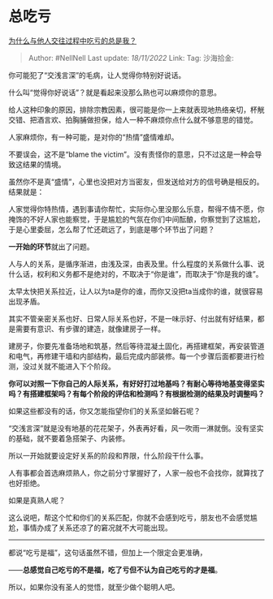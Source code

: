 # 总吃亏

[为什么与他人交往过程中吃亏的总是我？](https://www.zhihu.com/question/283452108/answer/2757937950)

> Author: #NellNell
> Last update: *18/11/2022*
> Link:
> Tag:
> 沙海拾金:

你可能犯了“交浅言深”的毛病，让人觉得你特别好说话。

什么叫“觉得你好说话”？就是看起来没那么熟也可以麻烦你的意思。

给人这种印象的原因，排除宗教因素，很可能是你一上来就表现地热络亲切，杯觥交错、把酒言欢、拍胸脯做担保，给人一种不麻烦你点什么就不够意思的错觉。

人家麻烦你，有一种可能，是对你的“热情”盛情难却。

不要误会，这不是“blame the victim”。没有责怪你的意思，只不过这是一种会导致这结果的情境。

虽然你不是真“盛情”，心里也没把对方当密友，但发送给对方的信号确是相反的。结果就是：

人家觉得你特热情，遇到事请你帮忙，实际你心里没那么乐意，帮得不情不愿，你掩饰的不好人家也能察觉，于是尴尬的气氛在你们中间酝酿，你察觉到了这尴尬，于是心里委屈，怎么帮了忙还疏远了，到底是哪个环节出了问题？

**一开始的环节**就出了问题。

人与人的关系，是循序渐进，由浅及深，由表及里。什么程度的关系做什么事、说什么话，权利和义务都不是绝对的，不取决于“你是谁”，而取决于“你是我的谁”。

太早太快把关系拉近，让人以为ta是你的谁，而你又没把ta当成你的谁，就很容易出现矛盾。

其实不管亲密关系也好、日常人际关系也好，不是一味示好、付出就有好结果，都是需要有意识、有步骤的建造，就像建房子一样。

建房子，你要先准备场地和筑基，然后等待混凝土固化，再搭建框架，再安装管道和电气，再修建干墙和内部结构，最后完成内部装修。每一个步骤后面都要进行检测，没过关就不能进入下个阶段。

**你可以对照一下你自己的人际关系，有好好打过地基吗？有耐心等待地基变得坚实吗？有搭建框架吗？有每个阶段的评估和检测吗？有根据检测的结果及时调整吗？**

如果这些都没有的话，你又怎能指望你们的关系坚如磐石呢？

“交浅言深”就是没有地基的花花架子，外表再好看，风一吹雨一淋就倒。没有坚实的基础，就不要着急搭架子、内装修。

所以一开始就要设定好关系的阶段和界限，什么阶段干什么事。

人有事都会首选麻烦熟人，你之前分寸掌握好了，人家一般也不会找你，就算找了也好拒绝。

如果是真熟人呢？

这么说吧，帮这个忙和你们的关系匹配，你就不会感到吃亏，朋友也不会感觉尴尬，事情办成了关系还凉了的窘况就不大可能出现。

---

都说“吃亏是福”，这句话虽然不错，但加上一个限定会更准确，

——**总感觉自己吃亏的不是福，吃了亏但不认为自己吃亏的才是福**。

所以，如果你没有圣人的觉悟，就至少做个聪明人吧。
